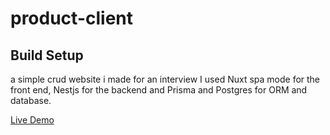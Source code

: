 # product-client

## Build Setup
a simple crud website i made for an interview I used Nuxt spa mode for the front end, Nestjs for the backend and Prisma and Postgres for ORM and database. 

[Live Demo](https://moart-prod-client.herokuapp.com/)
